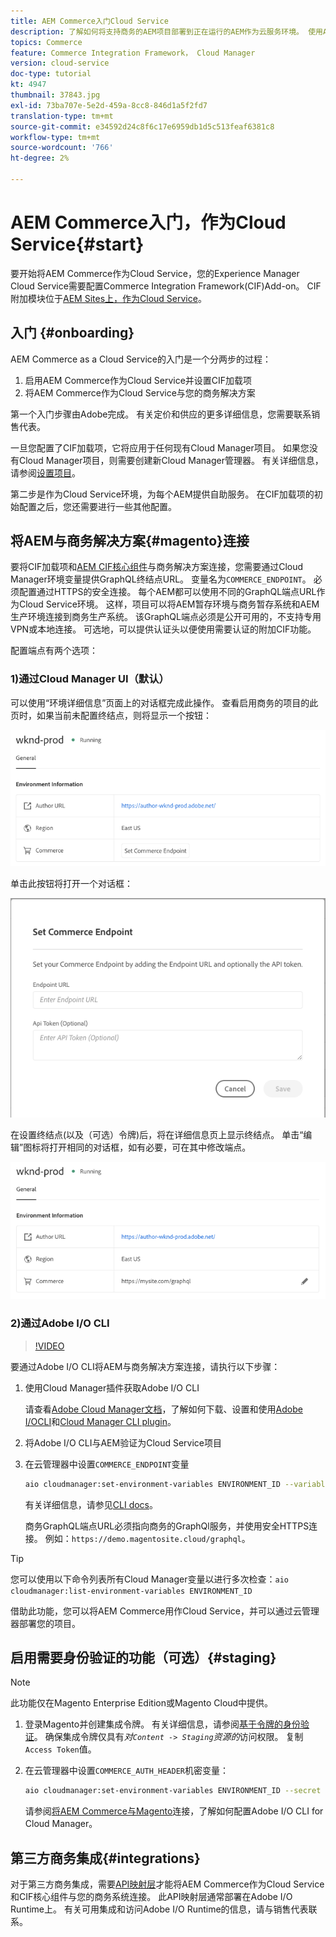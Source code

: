 ```yaml
---
title: AEM Commerce入门Cloud Service
description: 了解如何将支持商务的AEM项目部署到正在运行的AEM作为云服务环境。 使用Adobe Cloud Manager和CI/CD管道的功能，为正在运行的环境构建Venia参考店面。
topics: Commerce
feature: Commerce Integration Framework， Cloud Manager
version: cloud-service
doc-type: tutorial
kt: 4947
thumbnail: 37843.jpg
exl-id: 73ba707e-5e2d-459a-8cc8-846d1a5f2fd7
translation-type: tm+mt
source-git-commit: e34592d24c8f6c17e6959db1d5c513feaf6381c8
workflow-type: tm+mt
source-wordcount: '766'
ht-degree: 2%

---
```


# AEM Commerce入门，作为Cloud Service{#start}

要开始将AEM Commerce作为Cloud Service，您的Experience Manager Cloud Service需要配置Commerce Integration Framework(CIF)Add-on。 CIF附加模块位于[AEM Sites上，作为Cloud Service](https://docs.adobe.com/content/help/zh-Hans/experience-manager-cloud-service/sites/home.html)。

## 入门 {#onboarding}

AEM Commerce as a Cloud Service的入门是一个分两步的过程：

1. 启用AEM Commerce作为Cloud Service并设置CIF加载项
2. 将AEM Commerce作为Cloud Service与您的商务解决方案

第一个入门步骤由Adobe完成。 有关定价和供应的更多详细信息，您需要联系销售代表。

一旦您配置了CIF加载项，它将应用于任何现有Cloud Manager项目。 如果您没有Cloud Manager项目，则需要创建新Cloud Manager管理器。 有关详细信息，请参阅[设置项目](https://docs.adobe.com/content/help/en/experience-manager-cloud-manager/using/getting-started/setting-up-program.html)。

第二步是作为Cloud Service环境，为每个AEM提供自助服务。 在CIF加载项的初始配置之后，您还需要进行一些其他配置。

## 将AEM与商务解决方案{#magento}连接

要将CIF加载项和[AEM CIF核心组件](https://github.com/adobe/aem-core-cif-components)与商务解决方案连接，您需要通过Cloud Manager环境变量提供GraphQL终结点URL。 变量名为`COMMERCE_ENDPOINT`。 必须配置通过HTTPS的安全连接。
每个AEM都可以使用不同的GraphQL端点URL作为Cloud Service环境。 这样，项目可以将AEM暂存环境与商务暂存系统和AEM生产环境连接到商务生产系统。 该GraphQL端点必须是公开可用的，不支持专用VPN或本地连接。 可选地，可以提供认证头以便使用需要认证的附加CIF功能。

配置端点有两个选项：

### 1)通过Cloud Manager UI（默认）

可以使用“环境详细信息”页面上的对话框完成此操作。 查看启用商务的项目的此页时，如果当前未配置终结点，则将显示一个按钮：

![《生态友好徽章最终实施》](/help/commerce-cloud/assets/commerce-cmui.png)

单击此按钮将打开一个对话框：

![《生态友好徽章最终实施》](/help/commerce-cloud/assets/commerce-cm-endpoint.png)

在设置终结点(以及（可选）令牌)后，将在详细信息页上显示终结点。 单击“编辑”图标将打开相同的对话框，如有必要，可在其中修改端点。

![《生态友好徽章最终实施》](/help/commerce-cloud/assets/commerce-cmui-done.png)

### 2)通过Adobe I/O CLI

>[!VIDEO](https://video.tv.adobe.com/v/37843?quality=12&learn=on)

要通过Adobe I/O CLI将AEM与商务解决方案连接，请执行以下步骤：

1. 使用Cloud Manager插件获取Adobe I/O CLI

   请查看[Adobe Cloud Manager文档](https://docs.adobe.com/content/help/en/experience-manager-cloud-manager/using/introduction-to-cloud-manager.html)，了解如何下载、设置和使用[Adobe I/OCLI](https://github.com/adobe/aio-cli)和[Cloud Manager CLI plugin](https://github.com/adobe/aio-cli-plugin-cloudmanager)。

2. 将Adobe I/O CLI与AEM验证为Cloud Service项目

3. 在云管理器中设置`COMMERCE_ENDPOINT`变量

   ```bash
   aio cloudmanager:set-environment-variables ENVIRONMENT_ID --variable COMMERCE_ENDPOINT "<Magento GraphQL endpoint URL>"
   ```

   有关详细信息，请参见[CLI docs](https://github.com/adobe/aio-cli-plugin-cloudmanager#aio-cloudmanagerset-environment-variables-environmentid)。

   商务GraphQL端点URL必须指向商务的GraphQl服务，并使用安全HTTPS连接。 例如：`https://demo.magentosite.cloud/graphql`。

>[!TIP]
>
>您可以使用以下命令列表所有Cloud Manager变量以进行多次检查：`aio cloudmanager:list-environment-variables ENVIRONMENT_ID`

借助此功能，您可以将AEM Commerce用作Cloud Service，并可以通过云管理器部署您的项目。

## 启用需要身份验证的功能（可选）{#staging}

>[!NOTE]
>
>此功能仅在Magento Enterprise Edition或Magento Cloud中提供。

1. 登录Magento并创建集成令牌。 有关详细信息，请参阅[基于令牌的身份验证](https://devdocs.magento.com/guides/v2.4/get-started/authentication/gs-authentication-token.html#integration-tokens)。 确保集成令牌仅具有&#x200B;*对`Content -> Staging`资源的*&#x200B;访问权限。 复制`Access Token`值。

1. 在云管理器中设置`COMMERCE_AUTH_HEADER`机密变量：

   ```bash
   aio cloudmanager:set-environment-variables ENVIRONMENT_ID --secret COMMERCE_AUTH_HEADER "Authorization: Bearer <Access Token>"
   ```

   请参阅[将AEM Commerce与Magento](#magento)连接，了解如何配置Adobe I/O CLI for Cloud Manager。

## 第三方商务集成{#integrations}

对于第三方商务集成，需要[API映射层](architecture/third-party.md)才能将AEM Commerce作为Cloud Service和CIF核心组件与您的商务系统连接。 此API映射层通常部署在Adobe I/O Runtime上。 有关可用集成和访问Adobe I/O Runtime的信息，请与销售代表联系。
